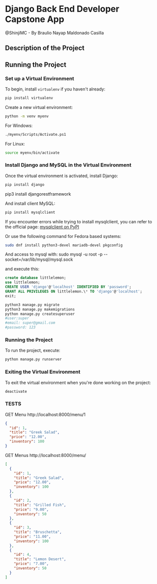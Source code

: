 # Django Back End Developer Capstone App

@ShinjiMC - By Braulio Nayap Maldonado Casilla

## Description of the Project

## Running the Project

### Set up a Virtual Environment

To begin, install `virtualenv` if you haven't already:

```bash
pip install virtualenv
```

Create a new virtual environment:

```bash
python -m venv myenv
```

For Windows:

```bash
./myenv/Scripts/Activate.ps1
```

For Linux:

```bash
source myenv/bin/activate
```

### Install Django and MySQL in the Virtual Environment

Once the virtual environment is activated, install Django:

```bash
pip install django
```

pip3 install djangorestframework

And install client MySQL:

```bash
pip install mysqlclient
```

If you encounter errors while trying to install mysqlclient, you can refer to the official page:
[mysqlclient on PyPI](https://pypi.org/project/mysqlclient/)

Or use the following command for Fedora based systems:

```bash
sudo dnf install python3-devel mariadb-devel pkgconfig
```

And access to mysql with:
sudo mysql -u root -p --socket=/var/lib/mysql/mysql.sock

and execute this:

```sql
create database littlelemon;
use littlelemon;
CREATE USER 'django'@'localhost' IDENTIFIED BY 'password';
GRANT ALL PRIVILEGES ON littlelemon.\* TO 'django'@'localhost';
exit;
```

```bash
python3 manage.py migrate
python3 manage.py makemigrations
python manage.py createsuperuser
#user:super
#email: super@gmail.com
#password: 123
```

### Running the Project

To run the project, execute:

```bash
python manage.py runserver
```

### Exiting the Virtual Environment

To exit the virtual environment when you're done working on the project:

```bash
deactivate
```

### TESTS

GET Menu
http://localhost:8000/menu/1

```json
{
  "id": 1,
  "title": "Greek Salad",
  "price": "12.00",
  "inventory": 100
}
```

GET Menus
http://localhost:8000/menu/

```json
[
  {
    "id": 1,
    "title": "Greek Salad",
    "price": "12.00",
    "inventory": 100
  },
  {
    "id": 2,
    "title": "Grilled Fish",
    "price": "9.00",
    "inventory": 50
  },
  {
    "id": 3,
    "title": "Bruschetta",
    "price": "11.00",
    "inventory": 100
  },
  {
    "id": 4,
    "title": "Lemon Desert",
    "price": "7.00",
    "inventory": 50
  }
]
```

